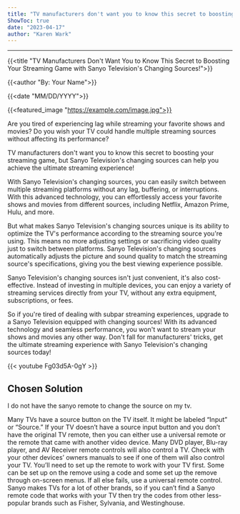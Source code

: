 ```yaml
---
title: "TV manufacturers don't want you to know this secret to boosting your streaming game with Sanyo Television's changing sources!"
ShowToc: true 
date: "2023-04-17"
author: "Karen Wark"
---
```

*****
{{<title "TV Manufacturers Don't Want You to Know This Secret to Boosting Your Streaming Game with Sanyo Television's Changing Sources!">}}

{{<author "By: Your Name">}}

{{<date "MM/DD/YYYY">}}

{{<featured_image "https://example.com/image.jpg">}}

Are you tired of experiencing lag while streaming your favorite shows and movies? Do you wish your TV could handle multiple streaming sources without affecting its performance?

TV manufacturers don't want you to know this secret to boosting your streaming game, but Sanyo Television's changing sources can help you achieve the ultimate streaming experience!

With Sanyo Television's changing sources, you can easily switch between multiple streaming platforms without any lag, buffering, or interruptions. With this advanced technology, you can effortlessly access your favorite shows and movies from different sources, including Netflix, Amazon Prime, Hulu, and more.

But what makes Sanyo Television's changing sources unique is its ability to optimize the TV's performance according to the streaming source you're using. This means no more adjusting settings or sacrificing video quality just to switch between platforms. Sanyo Television's changing sources automatically adjusts the picture and sound quality to match the streaming source's specifications, giving you the best viewing experience possible.

Sanyo Television's changing sources isn't just convenient, it's also cost-effective. Instead of investing in multiple devices, you can enjoy a variety of streaming services directly from your TV, without any extra equipment, subscriptions, or fees.

So if you're tired of dealing with subpar streaming experiences, upgrade to a Sanyo Television equipped with changing sources! With its advanced technology and seamless performance, you won't want to stream your shows and movies any other way. Don't fall for manufacturers' tricks, get the ultimate streaming experience with Sanyo Television's changing sources today!

{{< youtube Fg03d5A-0gY >}} 



## Chosen Solution
 I do not have the sanyo remote to change the source on my tv.

 Many TVs have a source button on the TV itself. It might be labeled “Input” or “Source.” If your TV doesn’t have a source input button and you don’t have the original TV remote, then you can either use a universal remote or the remote that came with another video device. Many DVD player, Blu-ray player, and AV Receiver remote controls will also control a TV. Check with your other devices’ owners manuals to see if one of them will also control your TV. You’ll need to set up the remote to work with your TV first. Some can be set up on the remove using a code and some set up the remove through on-screen menus. If all else fails, use a universal remote control. Sanyo makes TVs for a lot of other brands, so if you can’t find a Sanyo remote code that works with your TV then try the codes from other less-popular brands such as Fisher, Sylvania, and Westinghouse.




